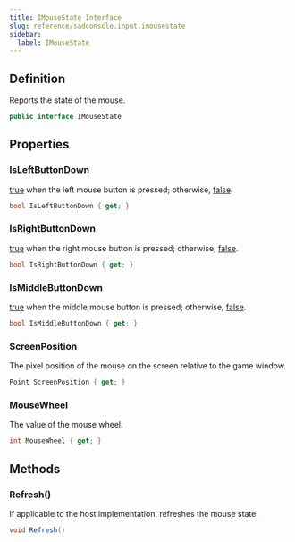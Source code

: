 ```yaml
---
title: IMouseState Interface
slug: reference/sadconsole.input.imousestate
sidebar:
  label: IMouseState
---
```

## Definition

Reports the state of the mouse.

```csharp title="C#"
public interface IMouseState
```


## Properties

### IsLeftButtonDown

<a href="https://learn.microsoft.com/dotnet/csharp/language-reference/builtin-types/bool">true</a>  when the left mouse button is pressed; otherwise, <a href="https://learn.microsoft.com/dotnet/csharp/language-reference/builtin-types/bool">false</a>.

```csharp title="C#"
bool IsLeftButtonDown { get; }
```

### IsRightButtonDown

<a href="https://learn.microsoft.com/dotnet/csharp/language-reference/builtin-types/bool">true</a>  when the right mouse button is pressed; otherwise, <a href="https://learn.microsoft.com/dotnet/csharp/language-reference/builtin-types/bool">false</a>.

```csharp title="C#"
bool IsRightButtonDown { get; }
```

### IsMiddleButtonDown

<a href="https://learn.microsoft.com/dotnet/csharp/language-reference/builtin-types/bool">true</a>  when the middle mouse button is pressed; otherwise, <a href="https://learn.microsoft.com/dotnet/csharp/language-reference/builtin-types/bool">false</a>.

```csharp title="C#"
bool IsMiddleButtonDown { get; }
```

### ScreenPosition

The pixel position of the mouse on the screen relative to the game window.

```csharp title="C#"
Point ScreenPosition { get; }
```

### MouseWheel

The value of the mouse wheel.

```csharp title="C#"
int MouseWheel { get; }
```

## Methods

### Refresh()

If applicable to the host implementation, refreshes the mouse state.

```csharp title="C#"
void Refresh()
```
